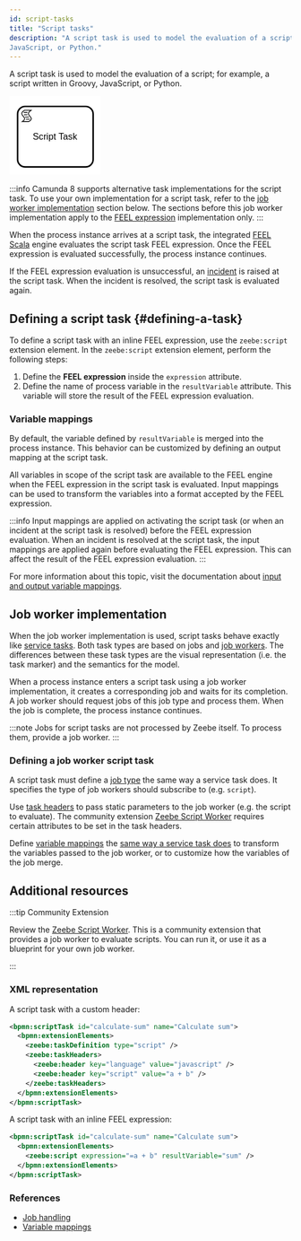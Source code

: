 ```yaml
---
id: script-tasks
title: "Script tasks"
description: "A script task is used to model the evaluation of a script; for example, a script written in Groovy,
JavaScript, or Python."
---
```


A script task is used to model the evaluation of a script; for example, a script written in Groovy,
JavaScript, or Python.

![task](assets/script-task.png)

:::info
Camunda 8 supports alternative task implementations for the script task. To use your own
implementation for a script task, refer to the [job worker implementation](#job-worker-implementation) section below. The
sections before this job worker implementation apply to the [FEEL expression](/components/modeler/feel/language-guide/feel-expressions-introduction.md)
implementation only.
:::

When the process instance arrives at a script task, the integrated [FEEL Scala](https://github.com/camunda/feel-scala)
engine evaluates the script task FEEL expression. Once the FEEL expression is evaluated successfully, the process
instance continues.

If the FEEL expression evaluation is unsuccessful, an [incident](/components/concepts/incidents.md) is
raised at the script task. When the incident is resolved, the script task is evaluated again.

## Defining a script task {#defining-a-task}

To define a script task with an inline FEEL expression, use the `zeebe:script` extension element. In the
`zeebe:script` extension element, perform the following steps:

1. Define the **FEEL expression** inside the `expression` attribute.
2. Define the name of process variable in the `resultVariable` attribute. This variable will store the result of the FEEL expression evaluation.

### Variable mappings

By default, the variable defined by `resultVariable` is merged into the process instance. This behavior can be
customized by defining an output mapping at the script task.

All variables in scope of the script task are available to the FEEL engine when the FEEL expression in the script task
is evaluated. Input mappings can be used to transform the variables into a format accepted by the FEEL expression.

:::info
Input mappings are applied on activating the script task (or when an incident at the script task is resolved) before
the FEEL expression evaluation. When an incident is resolved at the script task, the input mappings are applied again
before evaluating the FEEL expression. This can affect the result of the FEEL expression evaluation.
:::

For more information about this topic, visit the documentation about [input and output variable mappings](/components/concepts/variables.md#inputoutput-variable-mappings).

## Job worker implementation

When the job worker implementation is used, script tasks behave exactly like [service tasks](/components/modeler/bpmn/service-tasks/service-tasks.md). Both task types are based on jobs and [job workers](/components/concepts/job-workers.md). The differences between these task types are the visual representation (i.e. the task marker) and the
semantics for the model.

When a process instance enters a script task using a job worker implementation, it creates a corresponding job and waits
for its completion. A job worker should request jobs of this job type and process them. When the job is complete, the
process instance continues.

:::note
Jobs for script tasks are not processed by Zeebe itself. To process them, provide a job worker.
:::

### Defining a job worker script task

A script task must define a [job type](/components/modeler/bpmn/service-tasks/service-tasks.md#task-definition) the
same way a service task does. It specifies the type of job workers should subscribe to (e.g. `script`).

Use [task headers](/components/modeler/bpmn/service-tasks/service-tasks.md#task-headers) to pass static parameters to
the job worker (e.g. the script to evaluate). The community extension [Zeebe Script Worker](https://github.com/camunda-community-hub/zeebe-script-worker)
requires certain attributes to be set in the task headers.

Define [variable mappings](/components/concepts/variables.md#inputoutput-variable-mappings)
the [same way a service task does](/components/modeler/bpmn/service-tasks/service-tasks.md#variable-mappings)
to transform the variables passed to the job worker, or to customize how the variables of the job merge.

## Additional resources

:::tip Community Extension

Review the [Zeebe Script Worker](https://github.com/camunda-community-hub/zeebe-script-worker). This is a
community extension that provides a job worker to evaluate scripts. You can run it, or use it as a
blueprint for your own job worker.

:::

### XML representation

A script task with a custom header:

```xml
<bpmn:scriptTask id="calculate-sum" name="Calculate sum">
  <bpmn:extensionElements>
    <zeebe:taskDefinition type="script" />
    <zeebe:taskHeaders>
      <zeebe:header key="language" value="javascript" />
      <zeebe:header key="script" value="a + b" />
    </zeebe:taskHeaders>
  </bpmn:extensionElements>
</bpmn:scriptTask>
```

A script task with an inline FEEL expression:

```xml
<bpmn:scriptTask id="calculate-sum" name="Calculate sum">
  <bpmn:extensionElements>
    <zeebe:script expression="=a + b" resultVariable="sum" />
  </bpmn:extensionElements>
</bpmn:scriptTask>
```

### References

- [Job handling](/components/concepts/job-workers.md)
- [Variable mappings](/components/concepts/variables.md#inputoutput-variable-mappings)

